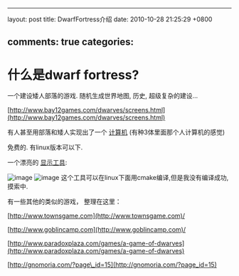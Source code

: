 
---
layout: post
title: DwarfFortress介绍
date: 2010-10-28 21:25:29 +0800

comments: true
categories: 
---

什么是dwarf fortress?
=====================

一个建设矮人部落的游戏. 随机生成世界地图, 历史, 超级复杂的建设…

[http://www.bay12games.com/dwarves/screens.html](http://www.bay12games.com/dwarves/screens.html)

有人甚至用部落和矮人实现出了一个
[计算机](http://www.pcworld.com/article/194434/dwarf_fortress_player_creates_a_working_ingame_digital_computer.html)
(有种3体里面那个人计算机的感觉)

免费的. 有linux版本可以下.

一个漂亮的
[显示工具](http://www.bay12forums.com/smf/index.php?topic=43260.0):

![image](http://i.imgur.com/WT0jH.png)
![image](http://i481.photobucket.com/albums/rr172/nil2008/screenshot1.jpg)
这个工具可以在linux下面用cmake编译,但是我没有编译成功, 摸索中.

有一些其他的类似的游戏， 整理在这里：

[http://www.townsgame.com](http://www.townsgame.com)/

[http://www.goblincamp.com](http://www.goblincamp.com)/

[http://www.paradoxplaza.com/games/a-game-of-dwarves](http://www.paradoxplaza.com/games/a-game-of-dwarves)

[http://gnomoria.com/?page\_id=15](http://gnomoria.com/?page_id=15)
